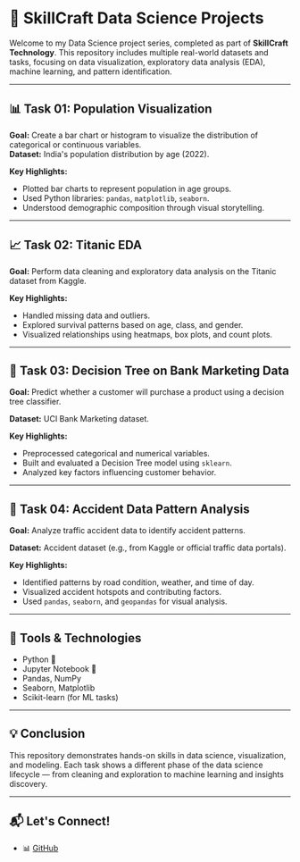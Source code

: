 # 📁 SkillCraft Data Science Projects

Welcome to my Data Science project series, completed as part of **SkillCraft Technology**. This repository includes multiple real-world datasets and tasks, focusing on data visualization, exploratory data analysis (EDA), machine learning, and pattern identification.

---

## 📊 Task 01: Population Visualization

**Goal:** Create a bar chart or histogram to visualize the distribution of categorical or continuous variables.  
**Dataset:** India's population distribution by age (2022).

**Key Highlights:**
- Plotted bar charts to represent population in age groups.
- Used Python libraries: `pandas`, `matplotlib`, `seaborn`.
- Understood demographic composition through visual storytelling.

---

## 📈 Task 02: Titanic EDA

**Goal:** Perform data cleaning and exploratory data analysis on the Titanic dataset from Kaggle.

**Key Highlights:**
- Handled missing data and outliers.
- Explored survival patterns based on age, class, and gender.
- Visualized relationships using heatmaps, box plots, and count plots.

---

## 🌳 Task 03: Decision Tree on Bank Marketing Data

**Goal:** Predict whether a customer will purchase a product using a decision tree classifier.

**Dataset:** UCI Bank Marketing dataset.

**Key Highlights:**
- Preprocessed categorical and numerical variables.
- Built and evaluated a Decision Tree model using `sklearn`.
- Analyzed key factors influencing customer behavior.

---

## 🚧 Task 04: Accident Data Pattern Analysis

**Goal:** Analyze traffic accident data to identify accident patterns.

**Dataset:** Accident dataset (e.g., from Kaggle or official traffic data portals).

**Key Highlights:**
- Identified patterns by road condition, weather, and time of day.
- Visualized accident hotspots and contributing factors.
- Used `pandas`, `seaborn`, and `geopandas` for visual analysis.

---

## 📌 Tools & Technologies
- Python 🐍
- Jupyter Notebook 📓
- Pandas, NumPy
- Seaborn, Matplotlib
- Scikit-learn (for ML tasks)

---

## 💡 Conclusion

This repository demonstrates hands-on skills in data science, visualization, and modeling. Each task shows a different phase of the data science lifecycle — from cleaning and exploration to machine learning and insights discovery.

---

## 📬 Let's Connect!


- 📊 [GitHub](https://github.com/sharmavishist)
